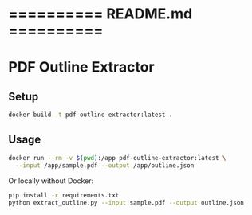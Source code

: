 # ========== README.md ==========

# PDF Outline Extractor

## Setup

```bash
docker build -t pdf-outline-extractor:latest .
```

## Usage

```bash
docker run --rm -v $(pwd):/app pdf-outline-extractor:latest \
  --input /app/sample.pdf --output /app/outline.json
```

Or locally without Docker:

```bash
pip install -r requirements.txt
python extract_outline.py --input sample.pdf --output outline.json
```
